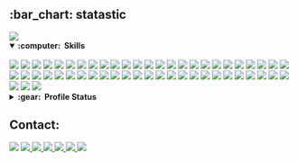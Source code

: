 <h2>:bar_chart: statastic</h2> 
<img src="https://github-readme-stats.vercel.app/api?username=bakhtaki&count_private=true&theme=dark&show_icons=true"/> 
<br>

<details open>
<summary><b>:computer: &nbsp;Skills</b></summary>
<br>
<img src="https://img.shields.io/badge/Python-FFD43B?style=for-the-badge&logo=python&logoColor=blue&style=flat" /> <img src="https://img.shields.io/badge/R-276DC3?style=for-the-badge&logo=r&logoColor=white&style=flat" />
<img src="https://img.shields.io/badge/Numpy-777BB4?style=for-the-badge&logo=numpy&logoColor=white&style=flat" />
<img src="https://img.shields.io/badge/Go-00ADD8?style=for-the-badge&logo=go&logoColor=white&style=flat" />
<img src="https://img.shields.io/badge/Pandas-2C2D72?style=for-the-badge&logo=pandas&logoColor=white&style=flat" /> <img src="https://img.shields.io/badge/Raspberry%20Pi-A22846?style=for-the-badge&logo=Raspberry%20Pi&logoColor=white&style=flat" /> 
<img src="https://img.shields.io/badge/C%2B%2B-00599C?style=for-the-badge&logo=c%2B%2B&logoColor=white&style=flat" />
<img src="https://img.shields.io/badge/json-5E5C5C?style=for-the-badge&logo=json&logoColor=white&style=flat" />
<img src="https://img.shields.io/badge/Plotly-239120?style=for-the-badge&logo=plotly&logoColor=white&style=flat" /> <img src="https://img.shields.io/badge/conda-342B029.svg?&style=for-the-badge&logo=anaconda&logoColor=white&style=flat" /> 
<img src="https://img.shields.io/badge/Docker-2CA5E0?style=for-the-badge&logo=docker&logoColor=white&style=flat" /> 
<img src="https://img.shields.io/badge/Django-092E20?style=for-the-badge&logo=django&logoColor=green&style=flat" /> 
<img src="https://img.shields.io/badge/PowerBI-F2C811?style=for-the-badge&logo=Power%20BI&logoColor=white&style=flat" />
<img src="https://img.shields.io/badge/Shell_Script-121011?style=for-the-badge&logo=gnu-bash&logoColor=white&style=flat" /> <img src="https://img.shields.io/badge/Socket.io-010101?&style=for-the-badge&logo=Socket.io&logoColor=white&style=flat" /> 
<img src="https://img.shields.io/badge/Editor%20Config-E0EFEF?style=for-the-badge&logo=editorconfig&logoColor=000&style=flat" />
 <img src="https://img.shields.io/badge/Visual_Studio_Code-0078D4?style=for-the-badge&logo=visual%20studio%20code&logoColor=white&style=flat" /> 
 <img src="	https://img.shields.io/badge/VIM-%2311AB00.svg?&style=for-the-badge&logo=vim&logoColor=white&style=flat" />
<img src="https://img.shields.io/badge/PyCharm-000000.svg?&style=for-the-badge&logo=PyCharm&logoColor=white&style=flat" /> 
<img src="https://img.shields.io/badge/NeoVim-%2357A143.svg?&style=for-the-badge&logo=neovim&logoColor=white&style=flat" />
<img src="https://img.shields.io/badge/CLion-000000?style=for-the-badge&logo=clion&logoColor=white&style=flat" /> 
<img src="https://img.shields.io/badge/Atom-66595C?style=for-the-badge&logo=Atom&logoColor=white&style=flat" /> <img src="https://img.shields.io/badge/Google%20Sheets-34A853?style=for-the-badge&logo=google-sheets&logoColor=white&style=flat" /> 
<img src="https://img.shields.io/badge/LibreOffice-18A303?style=for-the-badge&logo=LibreOffice&logoColor=white&style=flat" /> 
<img src="https://img.shields.io/badge/Microsoft_Excel-217346?style=for-the-badge&logo=microsoft-excel&logoColor=white&style=flat" /> 
<img src="https://img.shields.io/badge/Prezi-3181FF?style=for-the-badge&logo=prezi&logoColor=white&style=flat" /> 
<img src="https://img.shields.io/badge/Microsoft_Visio-3955A3?style=for-the-badge&logo=microsoft-visio&logoColor=white&style=flat" /> <img src="https://img.shields.io/badge/Microsoft_SharePoint-0078D4?style=for-the-badge&logo=microsoft-sharepoint&logoColor=white&style=flat" /> <img src="https://img.shields.io/badge/GNU%20Bash-4EAA25?style=for-the-badge&logo=GNU%20Bash&logoColor=white&style=flat" /> <img src="https://img.shields.io/badge/tmux-1BB91F?style=for-the-badge&logo=tmux&logoColor=white&style=flat" /> <img src="https://img.shields.io/badge/windows%20terminal-4D4D4D?style=for-the-badge&logo=windows%20terminal&logoColor=white&style=flat" />
 <img src="https://img.shields.io/badge/powershell-5391FE?style=for-the-badge&logo=powershell&logoColor=white&style=flat" /> 
<img src="https://img.shields.io/badge/cisco-0078D6?style=for-the-badge&logo=cisco&logoColor=green&style=flat" /> <img src="https://img.shields.io/badge/vmware-0078D6?style=for-the-badge&logo=vmware&logoColor=white&style=flat" /> <img src="https://img.shields.io/badge/hp-0078D6?style=for-the-badge&logo=hp&logoColor=white&style=flat" /> <img src="https://img.shields.io/badge/Microsoft-666666?style=for-the-badge&logo=microsoft&logoColor=white&style=flat" /> <img src="https://img.shields.io/badge/Alpine_Linux-0D597F?style=for-the-badge&logo=alpine-linux&logoColor=white&style=flat" /> <img src="https://img.shields.io/badge/Arch_Linux-1793D1?style=for-the-badge&logo=arch-linux&logoColor=white&style=flat" /> <img src="https://img.shields.io/badge/Cent%20OS-262577?style=for-the-badge&logo=CentOS&logoColor=white&style=flat" /> <img src="https://img.shields.io/badge/Fedora-294172?style=for-the-badge&logo=fedora&logoColor=white&style=flat" /> <img src="https://img.shields.io/badge/Kali_Linux-557C94?style=for-the-badge&logo=kali-linux&logoColor=white&style=flat" /> <img src="https://img.shields.io/badge/Linux-FCC624?style=for-the-badge&logo=linux&logoColor=black&style=flat" /> 
<img src="https://img.shields.io/badge/mac%20os-000000?style=for-the-badge&logo=apple&logoColor=white&style=flat" /> <img src="https://img.shields.io/badge/manjaro-35BF5C?style=for-the-badge&logo=manjaro&logoColor=white&style=flat" /> <img src="https://img.shields.io/badge/Red%20Hat-EE0000?style=for-the-badge&logo=redhat&logoColor=white&style=flat" /> 
<img src="https://img.shields.io/badge/SUSE-0C322C?style=for-the-badge&logo=SUSE&logoColor=white&style=flat" /> <img src="https://img.shields.io/badge/Ubuntu-E95420?style=for-the-badge&logo=ubuntu&logoColor=white&style=flat" /> <img src="https://img.shields.io/badge/Windows-0078D6?style=for-the-badge&logo=windows&logoColor=white&style=flat" />
<img src="https://img.shields.io/badge/Microsoft%20SQL%20Server-CC2927?style=for-the-badge&logo=microsoft%20sql%20server&logoColor=white&style=flat" /> <img src="https://img.shields.io/badge/MariaDB-003545?style=for-the-badge&logo=mariadb&logoColor=white&style=flat" /> <img src="https://img.shields.io/badge/MongoDB-4EA94B?style=for-the-badge&logo=mongodb&logoColor=white&style=flat" /> <img src="https://img.shields.io/badge/MySQL-005C84?style=for-the-badge&logo=mysql&logoColor=white&style=flat" />  <img src="https://img.shields.io/badge/SQLite-07405E?style=for-the-badge&logo=sqlite&logoColor=white&style=flat" />
</details>

<details >
<summary><b>:gear: &nbsp;Profile Status</b></summary> 
<br>

<img width=500 src="https://github-readme-stats.vercel.app/api/top-langs/?username=bakhtaki&layout=compact&theme=dark&langs_count=8" /> <img src="https://github-readme-streak-stats.herokuapp.com/?user=bakhtaki&theme=dark-smoky"/> 

 
[![trophy](https://github-profile-trophy.vercel.app/?username=bakhtaki&theme=onedark)](https://github.com/ryo-ma/github-profile-trophy) 



</details>

<h2>Contact:</h2> 

<img src="https://img.shields.io/badge/Gmail-D14836?style=for-the-badge&logo=gmail&logoColor=white&style=flat" /> <a href="https://twitter.com/hamidrb85"><img src="https://img.shields.io/badge/Twitter-1DA1F2?style=for-the-badge&logo=twitter&logoColor=white&style=flat" /> <a href="https://www.linkedin.com/in/hamid-reza-bakhtaki-7760b546/"> <img src="https://img.shields.io/badge/LinkedIn-0077B5?style=for-the-badge&logo=linkedin&logoColor=whit&style=flat" /> <img src="https://img.shields.io/badge/Telegram-2CA5E0?style=for-the-badge&logo=telegram&logoColor=white&style=flat" /> <img src="https://img.shields.io/badge/Skype-00AFF0?style=for-the-badge&logo=skype&logoColor=white&style=flat" /><a href="https://www.kaggle.com/hamidrezabakhtaki"> <img src="https://img.shields.io/badge/Kaggle-20BEFF?style=for-the-badge&logo=Kaggle&logoColor=white&style=flat" /> <a href="https://www.reddit.com/user/hamidrb85"><img src="https://img.shields.io/badge/Reddit-FF4500?style=for-the-badge&logo=reddit&logoColor=white&style=flat" /> 





